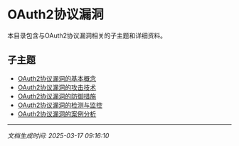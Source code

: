 # OAuth2协议漏洞

本目录包含与OAuth2协议漏洞相关的子主题和详细资料。

## 子主题

- [OAuth2协议漏洞的基本概念](oauth2-vulns/basic-concepts.md)
- [OAuth2协议漏洞的攻击技术](oauth2-vulns/attack-techniques.md)
- [OAuth2协议漏洞的防御措施](oauth2-vulns/defense-measures.md)
- [OAuth2协议漏洞的检测与监控](oauth2-vulns/detection-monitoring.md)
- [OAuth2协议漏洞的案例分析](oauth2-vulns/case-studies.md)

---

*文档生成时间: 2025-03-17 09:16:10*
